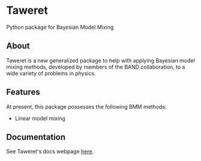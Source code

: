 # Taweret
Python package for Bayesian Model Mixing

## About
Taweret is a new generalized package to help with applying Bayesian model mixing methods, developed by members of the BAND collaboration, to a wide variety of problems in physics. 

## Features
At present, this package possesses the following BMM methods:
- Linear model mixing 

## Documentation
See Taweret's docs webpage [here](https://danosu.github.io/Taweret/html/index.html).

